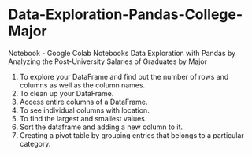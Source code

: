 # Data-Exploration-Pandas-College-Major
Notebook - Google Colab Notebooks
Data Exploration with Pandas by Analyzing the Post-University Salaries of Graduates by Major


1. To explore your DataFrame and find out the number of rows and columns as well as the column names.
2. To clean up your DataFrame.
3. Access entire columns of a DataFrame.
4. To see individual columns with location.
5. To find the largest and smallest values.
6. Sort the dataframe and adding a new column to it.
7. Creating a pivot table by grouping entries that belongs to a particular category. 
